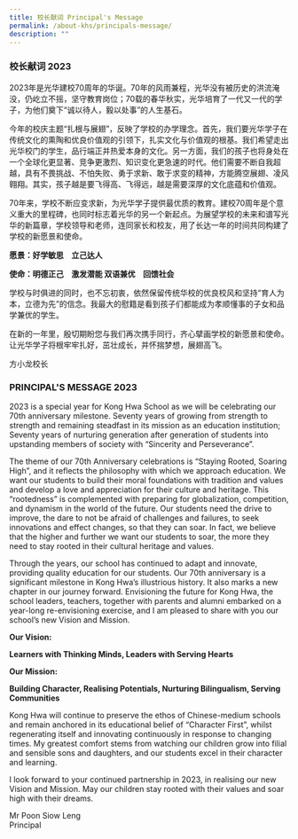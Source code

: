 ```yaml
---
title: 校长献词 Principal's Message
permalink: /about-khs/principals-message/
description: ""
---
```

### 校长献词 2023

2023年是光华建校70周年的华诞。70年的风雨兼程，光华没有被历史的洪流淹没，仍屹立不摇，坚守教育岗位；70载的春华秋实，光华培育了一代又一代的学子，为他们奠下“诚以待人，毅以处事”的人生基石。

  

今年的校庆主题“扎根与展翅”，反映了学校的办学理念。首先，我们要光华学子在传统文化的熏陶和优良价值观的引领下，扎实文化与价值观的根基。我们希望走出光华校门的学生，品行端正并热爱本身的文化。另一方面，我们的孩子也将身处在一个全球化更显著、竞争更激烈、知识变化更急速的时代。他们需要不断自我超越，具有不畏挑战、不怕失败、勇于求新、敢于求变的精神，方能腾空展翅、凌风翱翔。其实，孩子越是要飞得高、飞得远，越是需要深厚的文化底蕴和价值观。

  

70年来，学校不断应变求新，为光华学子提供最优质的教育。建校70周年是个意义重大的里程碑，也同时标志着光华的另一个新起点。为展望学校的未来和谱写光华的新篇章，学校领导和老师，连同家长和校友，用了长达一年的时间共同构建了学校的新愿景和使命。

  

**愿景：好学敏思　立己达人**

**使命：明德正己　激发潜能 双语兼优　回馈社会**

  

学校与时俱进的同时，也不忘初衷，依然保留传统华校的优良校风和坚持“育人为本，立德为先”的信念。我最大的慰籍是看到孩子们都能成为孝顺懂事的子女和品学兼优的学生。

  

在新的一年里，殷切期盼您与我们再次携手同行，齐心擘画学校的新愿景和使命。让光华学子将根牢牢扎好，茁壮成长，并怀揣梦想，展翅高飞。

  

方小龙校长

  
### PRINCIPAL'S MESSAGE 2023
  

2023 is a special year for Kong Hwa School as we will be celebrating our 70th anniversary milestone. Seventy years of growing from strength to strength and remaining steadfast in its mission as an education institution; Seventy years of nurturing generation after generation of students into upstanding members of society with “Sincerity and Perseverance”.

  

The theme of our 70th Anniversary celebrations is “Staying Rooted, Soaring High”, and it reflects the philosophy with which we approach education. We want our students to build their moral foundations with tradition and values and develop a love and appreciation for their culture and heritage. This “rootedness” is complemented with preparing for globalization, competition, and dynamism in the world of the future. Our students need the drive to improve, the dare to not be afraid of challenges and failures, to seek innovations and effect changes, so that they can soar. In fact, we believe that the higher and further we want our students to soar, the more they need to stay rooted in their cultural heritage and values.

  

Through the years, our school has continued to adapt and innovate, providing quality education for our students. Our 70th anniversary is a significant milestone in Kong Hwa’s illustrious history. It also marks a new chapter in our journey forward. Envisioning the future for Kong Hwa, the school leaders, teachers, together with parents and alumni embarked on a year-long re-envisioning exercise, and I am pleased to share with you our school’s new Vision and Mission.

  

**Our Vision:** 

**Learners with Thinking Minds, Leaders with Serving Hearts**

  

**Our Mission:** 

**Building Character, Realising Potentials, Nurturing Bilingualism, Serving Communities**

  

Kong Hwa will continue to preserve the ethos of Chinese-medium schools and remain anchored in its educational belief of “Character First”, whilst regenerating itself and innovating continuously in response to changing times. My greatest comfort stems from watching our children grow into filial and sensible sons and daughters, and our students excel in their character and learning.

  

I look forward to your continued partnership in 2023, in realising our new Vision and Mission. May our children stay rooted with their values and soar high with their dreams.

  

Mr Poon Siow Leng <br>
Principal